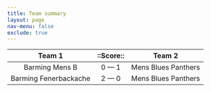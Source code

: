 ```yaml
---
title: Team summary
layout: page
nav-menu: false
exclude: true
---
```




|        Team 1         |  ::Score::  |       Team 2        |
|:---------------------:|:-----------:|:-------------------:|
|    Barming Mens B     | 0 &mdash; 1 | Mens Blues Panthers |
| Barming Fenerbackache | 2 &mdash; 0 | Mens Blues Panthers |

 <br /><br /><br />
